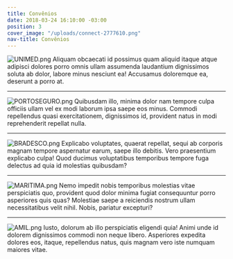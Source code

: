 ```yaml
---
title: Convênios
date: 2018-03-24 16:10:00 -03:00
position: 3
cover_image: "/uploads/connect-2777610.png"
nav-title: Convênios
---
```


![UNIMED.png](/uploads/UNIMED.png)
Aliquam obcaecati id possimus quam aliquid itaque atque adipisci dolores porro omnis ullam assumenda laudantium dignissimos soluta ab dolor, labore minus nesciunt ea! Accusamus doloremque ea, deserunt a porro at.

---



![PORTOSEGURO.png](/uploads/PORTOSEGURO.png)
Quibusdam illo, minima dolor nam tempore culpa officiis ullam vel ex modi laborum ipsa saepe eos minus. Commodi repellendus quasi exercitationem, dignissimos id, provident natus in modi reprehenderit repellat nulla.

---



![BRADESCO.png](/uploads/BRADESCO.png)
Explicabo voluptates, quaerat repellat, sequi ab corporis magnam tempore aspernatur earum, saepe illo debitis. Vero praesentium explicabo culpa! Quod ducimus voluptatibus temporibus tempore fuga delectus ad quia id molestias quibusdam?

---


![MARITIMA.png](/uploads/MARITIMA.png)
Nemo impedit nobis temporibus molestias vitae perspiciatis quo, provident quod dolor minima fugiat consequuntur porro asperiores quis quas? Molestiae saepe a reiciendis nostrum ullam necessitatibus velit nihil. Nobis, pariatur excepturi?

---



![AMIL.png](/uploads/AMIL.png)
Iusto, dolorum ab illo perspiciatis eligendi quia! Animi unde id dolorem dignissimos commodi non neque libero. Asperiores expedita dolores eos, itaque, repellendus natus, quis magnam vero iste numquam maiores vitae.

